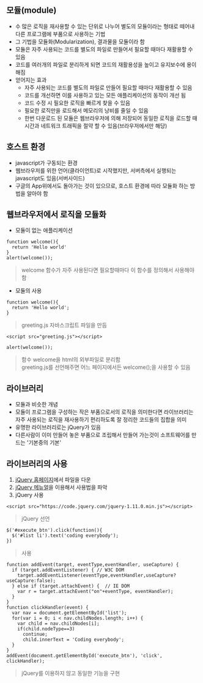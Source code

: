 ## 모듈(module)
- 수 많은 로직을 재사용할 수 있는 단위로 나누어 별도의 모듈이라는 형태로 떼어내 다른 프로그램에 부품으로 사용하는 기법
- 그 기법을 모듈화(Modularization), 결과물을 모듈이라 함
- 모듈은 자주 사용되는 코드를 별도의 파일로 만들어서 필요할 때마다 재활용할 수 있음
- 코드를 여러개의 파일로 분리하게 되면 코드의 재활용성을 높이고 유지보수에 용이해짐
- 얻어지는 효과
  - 자주 사용되는 코드를 별도의 파일로 만들어 필요할 때마다 재활용할 수 있음
  - 코드를 개선하면 이를 사용하고 있는 모든 애플리케이션의 동작이 개선 됨
  - 코드 수정 시 필요한 로직을 빠르게 찾을 수 있음
  - 필요한 로직만을 로드해서 메모리의 낭비를 줄일 수 있음
  - 한번 다운로드 된 모듈은 웹브라우저에 의해 저장되어 동일한 로직을 로드할 때 시간과 네트워크 트래픽을 절약 할 수 있음(브라우저에서만 해당)


## 호스트 환경
- javascript가 구동되는 환경
- 웹브라우저를 위한 언어(클라이언트)로 시작했지만, 서버측에서 실행되는 javascript도 있음(서버사이드)
- 구글의 App위에서도 돌아가는 것이 있으므로, 호스트 환경에 따라 모듈화 하는 방법을 알아야 함

## 웹브라우저에서 로직을 모듈화
- 모듈이 없는 애플리케이션
```
function welcome(){
  return 'Hello world'
}
alert(welcome());
```
> welcome 함수가 자주 사용된다면 필요할때마다 이 함수를 정의해서 사용해야 함

- 모듈의 사용
```
function welcome(){
  return 'Hello world';
}
```
> greeting.js 자바스크립트 파일을 만듬
```
<script src="greeting.js"></script>

alert(welcome());
```
> 함수 welcome을 html의 외부파일로 분리함<br />greeting.js를 선언해주면 어느 페이지에서든 welcome();을 사용할 수 있음


## 라이브러리
- 모듈과 비슷한 개념
- 모듈이 프로그램을 구성하는 작은 부품으로서의 로직을 의미한다면 라이브러리는 자주 사용되는 로직을 재사용하기 편리하도록 잘 정리한 코드들의 집합을 의미
- 유명한 라이브러리로는 jQuery가 있음
- 다른사람이 이미 만들어 놓은 부품으로 조립해서 만들어 가는것이 소프트웨어를 만드는 '기본중의 기본'


## 라이브러리의 사용
1. [jQuery 홈페이지](http://jquery.com/)에서 파일을 다운
2. [jQuery 메뉴얼](http://api.jquery.com/)을 이용해서 사용법을 파악
3. jQuery 사용
```
<script src="https://code.jquery.com/jquery-1.11.0.min.js"></script>
```
> jQuery 선언
```
$('#execute_btn').click(function(){
  $('#list li').text('coding everybody');
})
```
> 사용
```
function addEvent(target, eventType,eventHandler, useCapture) {
  if (target.addEventListener) { // W3C DOM
    target.addEventListener(eventType,eventHandler,useCapture?useCapture:false);
  } else if (target.attachEvent) {  // IE DOM
    var r = target.attachEvent("on"+eventType, eventHandler);
  }
}
function clickHandler(event) {
  var nav = document.getElementById('list');
  for(var i = 0; i < nav.childNodes.length; i++) {
    var child = nav.childNodes[i];
    if(child.nodeType==3)
      continue;
      child.innerText = 'Coding everybody';
  }
}
addEvent(document.getElementById('execute_btn'), 'click', clickHandler);
```
> jQuery를 이용하지 않고 동일한 기능을 구현
